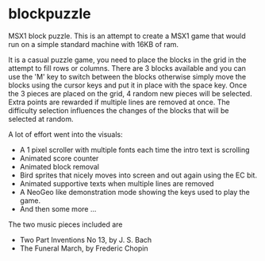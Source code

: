 # blockpuzzle
MSX1 block puzzle.
This is an attempt to create a MSX1 game that would run on a simple standard machine with 16KB of ram.

It is a casual puzzle game, you need to place the blocks in the grid in the attempt to fill rows or columns.
There are 3 blocks available and you can use the 'M' key to switch between the blocks otherwise simply move the blocks using the cursor keys and put it in place with the space key.
Once the 3 pieces are placed on the grid, 4 random new pieces will be selected.
Extra points are rewarded if multiple lines are removed at once.
The difficulty selection influences the changes of the blocks that will be selected at random.

A lot of effort went into the visuals:
 - A 1 pixel scroller with multiple fonts each time the intro text is scrolling
 - Animated score counter
 - Animated block removal
 - Bird sprites that nicely moves into screen and out again using the EC bit.
 - Animated supportive texts when multiple lines are removed
 - A NeoGeo like demonstration mode showing the keys used to play the game.
 - And then some more ...

The two music pieces included are
 - Two Part Inventions No 13, by J. S. Bach
 - The Funeral March, by Frederic Chopin


